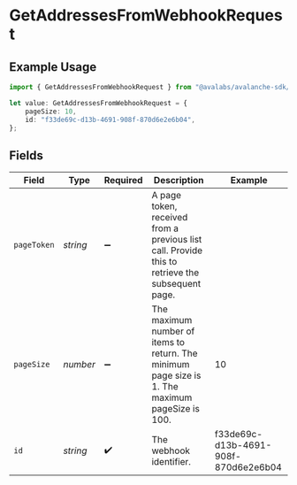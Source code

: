 # GetAddressesFromWebhookRequest

## Example Usage

```typescript
import { GetAddressesFromWebhookRequest } from "@avalabs/avalanche-sdk/models/operations";

let value: GetAddressesFromWebhookRequest = {
    pageSize: 10,
    id: "f33de69c-d13b-4691-908f-870d6e2e6b04",
};
```

## Fields

| Field                                                                                           | Type                                                                                            | Required                                                                                        | Description                                                                                     | Example                                                                                         |
| ----------------------------------------------------------------------------------------------- | ----------------------------------------------------------------------------------------------- | ----------------------------------------------------------------------------------------------- | ----------------------------------------------------------------------------------------------- | ----------------------------------------------------------------------------------------------- |
| `pageToken`                                                                                     | *string*                                                                                        | :heavy_minus_sign:                                                                              | A page token, received from a previous list call. Provide this to retrieve the subsequent page. |                                                                                                 |
| `pageSize`                                                                                      | *number*                                                                                        | :heavy_minus_sign:                                                                              | The maximum number of items to return. The minimum page size is 1. The maximum pageSize is 100. | 10                                                                                              |
| `id`                                                                                            | *string*                                                                                        | :heavy_check_mark:                                                                              | The webhook identifier.                                                                         | f33de69c-d13b-4691-908f-870d6e2e6b04                                                            |